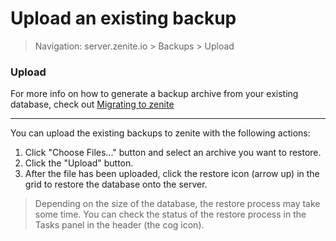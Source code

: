 # Upload an existing backup

> Navigation: server.zenite.io > Backups > Upload

### Upload

For more info on how to generate a backup archive from your existing database, check out [Migrating to zenite](start/migrate.md)

***

You can upload the existing backups to zenite with the following actions:

1. Click "Choose Files..." button and select an archive you want to restore.
2. Click the "Upload" button.
3. After the file has been uploaded, click the restore icon (arrow up) in the grid to restore the database onto the server.

> Depending on the size of the database, the restore process may take some time. You can check the status of the restore process in the Tasks panel in the header (the cog icon).